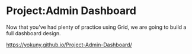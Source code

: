 # Project:Admin Dashboard 
 Now that you’ve had plenty of practice using Grid, we are going to build a full dashboard design.

https://yokuny.github.io/Project-Admin-Dashboard/

